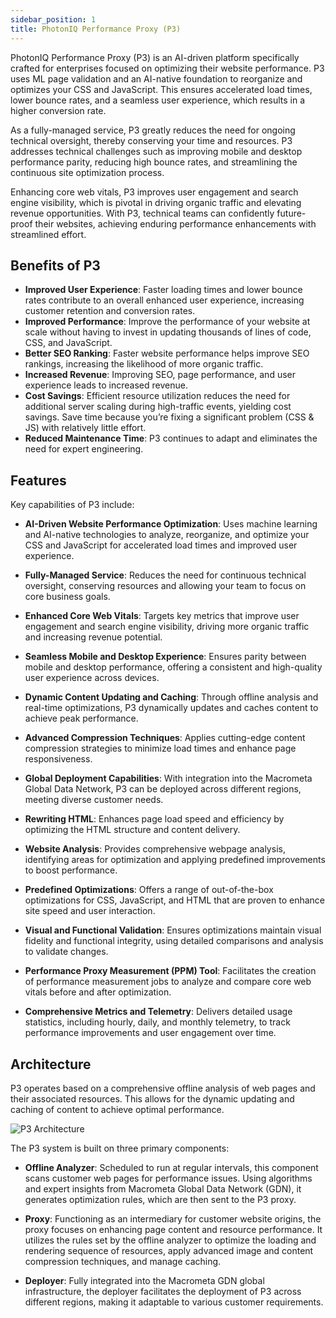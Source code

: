```yaml
---
sidebar_position: 1
title: PhotonIQ Performance Proxy (P3)
---
```


PhotonIQ Performance Proxy (P3) is an AI-driven platform specifically crafted for enterprises focused on optimizing their website performance. P3 uses ML page validation and an AI-native foundation to reorganize and optimizes your CSS and JavaScript. This ensures accelerated load times, lower bounce rates, and a seamless user experience, which results in a higher conversion rate.

As a fully-managed service, P3 greatly reduces the need for ongoing technical oversight, thereby conserving your time and resources. P3 addresses technical challenges such as improving mobile and desktop performance parity, reducing high bounce rates, and streamlining the continuous site optimization process.

Enhancing core web vitals, P3 improves user engagement and search engine visibility, which is pivotal in driving organic traffic and elevating revenue opportunities. With P3, technical teams can confidently future-proof their websites, achieving enduring performance enhancements with streamlined effort.

## Benefits of P3

- **Improved User Experience**: Faster loading times and lower bounce rates contribute to an overall enhanced user experience, increasing customer retention and conversion rates.
- **Improved Performance**: Improve the performance of your website at scale without having to invest in updating thousands of lines of code, CSS, and JavaScript.
- **Better SEO Ranking**: Faster website performance helps improve SEO rankings, increasing the likelihood of more organic traffic.
- **Increased Revenue**: Improving SEO, page performance, and user experience leads to increased revenue.
- **Cost Savings**: Efficient resource utilization reduces the need for additional server scaling during high-traffic events, yielding cost savings. Save time because you’re fixing a significant problem (CSS & JS) with relatively little effort.
- **Reduced Maintenance Time**: P3 continues to adapt and eliminates the need for expert engineering.

## Features​

Key capabilities of P3 include:

- **AI-Driven Website Performance Optimization**: Uses machine learning and AI-native technologies to analyze, reorganize, and optimize your CSS and JavaScript for accelerated load times and improved user experience.

- **Fully-Managed Service**: Reduces the need for continuous technical oversight, conserving resources and allowing your team to focus on core business goals.

- **Enhanced Core Web Vitals**: Targets key metrics that improve user engagement and search engine visibility, driving more organic traffic and increasing revenue potential.

- **Seamless Mobile and Desktop Experience**: Ensures parity between mobile and desktop performance, offering a consistent and high-quality user experience across devices.

- **Dynamic Content Updating and Caching**: Through offline analysis and real-time optimizations, P3 dynamically updates and caches content to achieve peak performance.

- **Advanced Compression Techniques**: Applies cutting-edge content compression strategies to minimize load times and enhance page responsiveness.

- **Global Deployment Capabilities**: With integration into the Macrometa Global Data Network, P3 can be deployed across different regions, meeting diverse customer needs.

- **Rewriting HTML**: Enhances page load speed and efficiency by optimizing the HTML structure and content delivery.

- **Website Analysis**: Provides comprehensive webpage analysis, identifying areas for optimization and applying predefined improvements to boost performance.

- **Predefined Optimizations**: Offers a range of out-of-the-box optimizations for CSS, JavaScript, and HTML that are proven to enhance site speed and user interaction.

- **Visual and Functional Validation**: Ensures optimizations maintain visual fidelity and functional integrity, using detailed comparisons and analysis to validate changes.

- **Performance Proxy Measurement (PPM) Tool**: Facilitates the creation of performance measurement jobs to analyze and compare core web vitals before and after optimization.

- **Comprehensive Metrics and Telemetry**: Delivers detailed usage statistics, including hourly, daily, and monthly telemetry, to track performance improvements and user engagement over time.

## Architecture

P3 operates based on a comprehensive offline analysis of web pages and their associated resources. This allows for the dynamic updating and caching of content to achieve optimal performance.

![P3 Architecture](/img/photoniq/p3/p3-architecture.png)

The P3 system is built on three primary components:

- **Offline Analyzer**: Scheduled to run at regular intervals, this component scans customer web pages for performance issues. Using algorithms and expert insights from Macrometa Global Data Network (GDN), it generates optimization rules, which are then sent to the P3 proxy.

- **Proxy**: Functioning as an intermediary for customer website origins, the proxy focuses on enhancing page content and resource performance. It utilizes the rules set by the offline analyzer to optimize the loading and rendering sequence of resources, apply advanced image and content compression techniques, and manage caching.

- **Deployer**: Fully integrated into the Macrometa GDN global infrastructure, the deployer facilitates the deployment of P3 across different regions, making it adaptable to various customer requirements.
